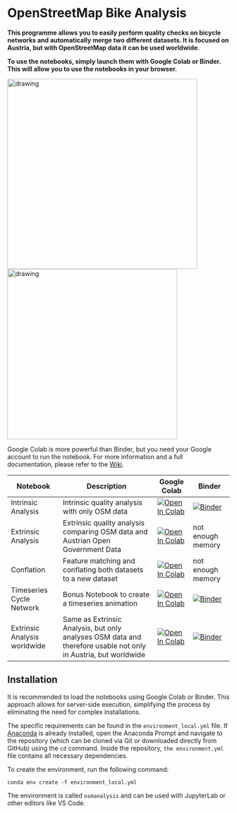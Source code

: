 # OpenStreetMap Bike Analysis
**This programme allows you to easily perform quality checks on bicycle networks and automatically merge two different datasets. It is focused on Austria, but with OpenStreetMap data it can be used worldwide.**

**To use the notebooks, simply launch them with Google Colab or Binder. This will allow you to use the notebooks in your browser.**

<img src="https://i.imgur.com/ML4PBFf.jpeg" alt="drawing" width="430"/><img src="https://i.imgur.com/HB73o3U.gif" alt="drawing" width="385"/>

Google Colab is more powerful than Binder, but you need your Google account to run the notebook. For more information and a full documentation, please refer to the [Wiki](https://github.com/marcelharing/osm-bike-analysis/wiki).

| Notebook | Description | Google Colab | Binder |
| -------- | ----------- | ------------ | ------ |
| Intrinsic Analysis | Intrinsic quality analysis with only OSM data | <a target="_blank" href="https://colab.research.google.com/github/marcelharing/osm-bike-analysis/blob/master/Intrinsic_Analysis.ipynb"><img src="https://colab.research.google.com/assets/colab-badge.svg" alt="Open In Colab"/></a> | [![Binder](https://mybinder.org/badge_logo.svg)](https://mybinder.org/v2/gh/marcelharing/osm-bike-analysis/HEAD) |
| Extrinsic Analysis | Extrinsic quality analysis comparing OSM data and Austrian Open Government Data | <a target="_blank" href="https://colab.research.google.com/github/marcelharing/osm-bike-analysis/blob/master/Extrinsic_Analysis.ipynb"><img src="https://colab.research.google.com/assets/colab-badge.svg" alt="Open In Colab"/></a> | not enough memory |
| Conflation | Feature matching and conflating both datasets to a new dataset | <a target="_blank" href="https://colab.research.google.com/github/marcelharing/osm-bike-analysis/blob/master/Conflation.ipynb"><img src="https://colab.research.google.com/assets/colab-badge.svg" alt="Open In Colab"/></a> | not enough memory |
| Timeseries Cycle Network| Bonus Notebook to create a timeseries animation|<a target="_blank" href="https://colab.research.google.com/github/marcelharing/osm-bike-analysis/blob/master/Time_Series_Cycle_Network.ipynb"><img src="https://colab.research.google.com/assets/colab-badge.svg" alt="Open In Colab"/></a>| [![Binder](https://mybinder.org/badge_logo.svg)](https://mybinder.org/v2/gh/marcelharing/osm-bike-analysis/HEAD) |
| Extrinsic Analysis worldwide | Same as Extrinsic Analysis, but only analyses OSM data and therefore usable not only in Austria, but worldwide|<a target="_blank" href="https://colab.research.google.com/github/marcelharing/osm-bike-analysis/blob/master/Extrinsic_Analysis_worldwide.ipynb"><img src="https://colab.research.google.com/assets/colab-badge.svg" alt="Open In Colab"/></a>| [![Binder](https://mybinder.org/badge_logo.svg)](https://mybinder.org/v2/gh/marcelharing/osm-bike-analysis/HEAD) |

## Installation
It is recommended to load the notebooks using Google Colab or Binder. This approach allows for server-side execution, simplifying the process by eliminating the need for complex installations.

The specific requirements can be found in the ``environment_local.yml`` file. If  [Anaconda](https://anaconda.com/download) is already installed, open the Anaconda Prompt and navigate to the repository (which can be cloned via Git or downloaded directly from GitHub) using the ``cd`` command. Inside the repository, ``the environment.yml`` file contains all necessary dependencies.

To create the environment, run the following command:

```
conda env create -f environment_local.yml
```

The environment is called ``osmanalysis`` and can be used with JupyterLab or other editors like VS Code. 
